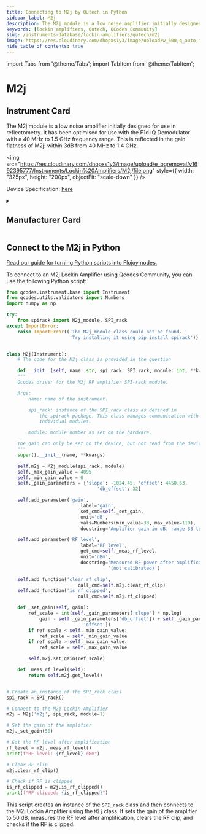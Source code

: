 ```yaml
---
title: Connecting to M2j by Qutech in Python
sidebar_label: M2j
description: The M2j module is a low noise amplifier initially designed for use in reflectometry. It has been optimised for use with the F1d IQ Demodulator with a 40 MHz to 1.5 GHz frequency range. This is reflected in the gain flatness of M2j-> within 3dB from 40 MHz to 1.4 GHz.
keywords: [lockin amplifiers, Qutech, QCodes Community]
slug: /instruments-database/lockin-amplifiers/qutech/m2j
image: https://res.cloudinary.com/dhopxs1y3/image/upload/w_600,q_auto,f_auto/e_bgremoval/v1692395777/Instruments/Lockin%20Amplifiers/M2j/file.jpg
hide_table_of_contents: true
---
```


import Tabs from '@theme/Tabs';
import TabItem from '@theme/TabItem';

# M2j

## Instrument Card

<div className="flex">

<div>

The M2j module is a low noise amplifier initially designed for use in reflectometry. It has been optimised for use with the F1d IQ Demodulator with a 40 MHz to 1.5 GHz frequency range. This is reflected in the gain flatness of M2j: within 3dB from 40 MHz to 1.4 GHz.

</div>

<img src="https://res.cloudinary.com/dhopxs1y3/image/upload/e_bgremoval/v1692395777/Instruments/Lockin%20Amplifiers/M2j/file.png" style={{ width: "325px", height: "200px", objectFit: "scale-down" }} />

</div>

<div className="flex text-center">

<p>Device Specification: <a target="\_blank" href="/instruments-database/all-instruments/">here</a></p>

</div>

<details style={{ marginTop: "15px"}}>
<summary><h2>Manufacturer Card</h2></summary>

<img src="https://res.cloudinary.com/dhopxs1y3/image/upload/v1692806156/Instruments/Vendor%20Logos/QuTech.png" style={{ width: "100%", height: "170px",objectFit: "scale-down" }} />

At QuTech, we work on a radically new technology with world-changing potential. Our mission: to develop scalable prototypes of a quantum computer and an inherently safe quantum internet, based on the fundamental laws of quantum mechanics.

<ul>
  <li>Headquarters: CJ Delft, Netherlands</li>
  <li>Yearly Revenue (millions, USD): 41.3</li>
  <li>Vendor Website: <a href="https://qutech.nl/">here</a></li>
</ul>
</details>

## Connect to the M2j in Python

[Read our guide for turning Python scripts into Flojoy nodes.](https://docs.flojoy.ai/custom-nodes/creating-custom-node/)
<Tabs>
<TabItem value="QCodes Community" label="QCodes Community">

To connect to an M2j Lockin Amplifier using Qcodes Community, you can use the following Python script:

```python
from qcodes.instrument.base import Instrument
from qcodes.utils.validators import Numbers
import numpy as np

try:
    from spirack import M2j_module, SPI_rack
except ImportError:
    raise ImportError(('The M2j_module class could not be found. '
                       'Try installing it using pip install spirack'))


class M2j(Instrument):
    # The code for the M2j class is provided in the question

    def __init__(self, name: str, spi_rack: SPI_rack, module: int, **kwargs):
    """
    Qcodes driver for the M2j RF amplifier SPI-rack module.

    Args:
        name: name of the instrument.

        spi_rack: instance of the SPI_rack class as defined in
            the spirack package. This class manages communication with the
            individual modules.

        module: module number as set on the hardware.

    The gain can only be set on the device, but not read from the device.
    """
    super().__init__(name, **kwargs)

    self.m2j = M2j_module(spi_rack, module)
    self._max_gain_value = 4095
    self._min_gain_value = 0
    self._gain_parameters = {'slope': -1024.45, 'offset': 4450.63,
                                 'db_offset': 32}

    self.add_parameter('gain',
                           label='gain',
                           set_cmd=self._set_gain,
                           unit='dB',
                           vals=Numbers(min_value=33, max_value=110),
                           docstring='Amplifier gain in dB, range 33 to 110 dB')

    self.add_parameter('RF_level',
                           label='RF level',
                           get_cmd=self._meas_rf_level,
                           unit='dBm',
                           docstring='Measured RF power after amplification '
                                     '(not calibrated)')

    self.add_function('clear_rf_clip',
                          call_cmd=self.m2j.clear_rf_clip)
    self.add_function('is_rf_clipped',
                          call_cmd=self.m2j.rf_clipped)

    def _set_gain(self, gain):
        ref_scale = int(self._gain_parameters['slope'] * np.log(
            gain - self._gain_parameters['db_offset']) + self._gain_parameters[
                            'offset'])
        if ref_scale < self._min_gain_value:
            ref_scale = self._min_gain_value
        if ref_scale > self._max_gain_value:
            ref_scale = self._max_gain_value

        self.m2j.set_gain(ref_scale)

    def _meas_rf_level(self):
        return self.m2j.get_level()


# Create an instance of the SPI_rack class
spi_rack = SPI_rack()

# Connect to the M2j Lockin Amplifier
m2j = M2j('m2j', spi_rack, module=1)

# Set the gain of the amplifier
m2j._set_gain(50)

# Get the RF level after amplification
rf_level = m2j._meas_rf_level()
print(f"RF level: {rf_level} dBm")

# Clear RF clip
m2j.clear_rf_clip()

# Check if RF is clipped
is_rf_clipped = m2j.is_rf_clipped()
print(f"RF clipped: {is_rf_clipped}")
```

This script creates an instance of the `SPI_rack` class and then connects to the M2j Lockin Amplifier using the `M2j` class. It sets the gain of the amplifier to 50 dB, measures the RF level after amplification, clears the RF clip, and checks if the RF is clipped.

</TabItem>
</Tabs>